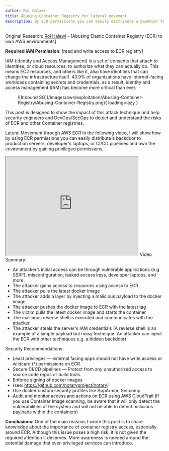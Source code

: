 ```yaml
---
author: Roi Halawi
title: Abusing Container Registry for lateral movement
description: By ECR permissions you can easily distribute a backdoor to production servers, developer's laptops, or CI/CD pipelines and own the environment by gaining privileged permissions.
---
```


Original Research: [Roi Halawi](https://medium.com/ironsource-tech-blog/abusing-elastic-container-registry-ecr-to-own-aws-environments-47534ad61729) - [Abusing Elastic Container Registry (ECR) to own AWS environments]

**Required IAM Permission**: [read and write access to ECR registry]

IAM (Identity and Access Management) is a set of consents that attach to identities, or cloud resources, to authorize what they can actually do. This means EC2 resources, and others like it, also have identities that can change the infrastructure itself. 43.9% of organizations have internet-facing workloads containing secrets and credentials, as a result, identity and access management (IAM) has become more critical than ever.

<figure markdown>
  ![Inbound SG](/images/aws/exploitation/Abusing-Container-Registry/Abusing-Container-Registry.png){ loading=lazy }
</figure>

This post is designed to show the impact of this attack technique and help security engineers and DevOps/SecOps to detect and understand the risks of ECR and other Container registries.

Lateral Movement through AWS ECR
In the following video, I will show how by using ECR permissions you can easily distribute a backdoor to production servers, developer's laptops, or CI/CD pipelines and own the environment by gaining privileged permissions.

<iframe width="420" height="315"
  src="http://www.youtube.com/embed/xGFh5L0eOzE">
</iframe>
Video Summary:

- An attacker’s initial access can be through vulnerable applications (e.g SSRF), misconfiguration, leaked access keys, developer laptops, and more.
- The attacker gains access to resources using access to ECR
- The attacker pulls the latest docker image
- The attacker adds a layer by injecting a malicious payload to the docker image
- The attacker pushes the docker image to ECR with the latest tag
- The victim pulls the latest docker image and starts the container
- The malicious reverse shell is executed and communicates with the attacker
- The attacker steals the server's IAM credentials
  (A reverse shell is an example of a simple payload but noisy technique. An attacker can inject the ECR with other techniques e.g. a hidden backdoor)

Security Recommendations:

- Least privileges — external facing apps should not have write access or wildcard (\*) permissions on ECR
- Secure CI/CD pipelines — Protect from any unauthorized access to source code repos or build tools.
- Enforce signing of docker images
- (see: https://github.com/notaryproject/notary)
- Use docker custom security profiles like AppArmor, Seccomp
- Audit and monitor access and actions on ECR using AWS CloudTrail
  (If you use Container Image scanning, be aware that it will only detect the vulnerabilities of the system and will not be able to detect malicious payloads within the containers)

**Conclusions:**
One of the main reasons I wrote this post is to share knowledge about the importance of container registry access, especially around ECR. Although this issue poses a high risk, it is not given the required attention it deserves. More awareness is needed around the potential damage that over-privileged services can introduce.
